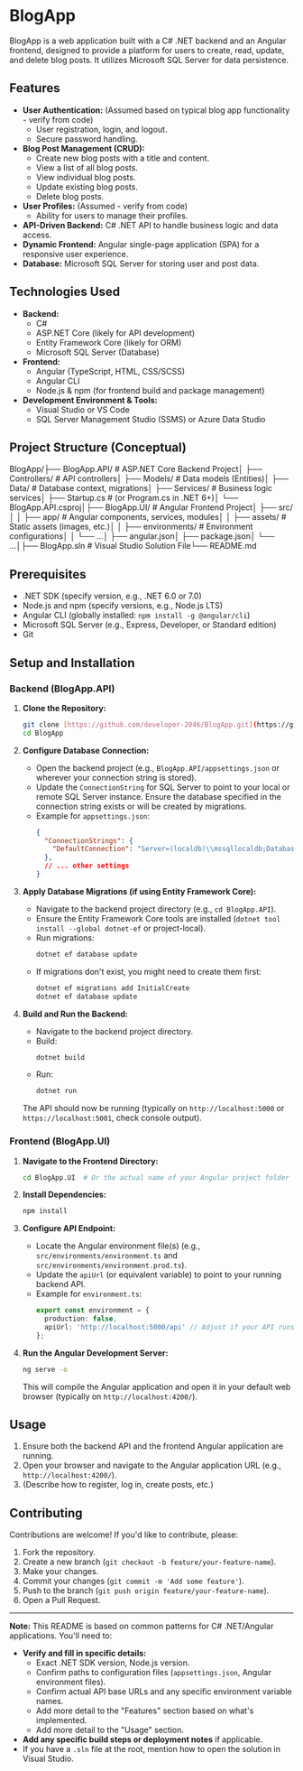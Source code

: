 # BlogApp

BlogApp is a web application built with a C# .NET backend and an Angular frontend, designed to provide a platform for users to create, read, update, and delete blog posts. It utilizes Microsoft SQL Server for data persistence.

## Features

* **User Authentication:** (Assumed based on typical blog app functionality - verify from code)
    * User registration, login, and logout.
    * Secure password handling.
* **Blog Post Management (CRUD):**
    * Create new blog posts with a title and content.
    * View a list of all blog posts.
    * View individual blog posts.
    * Update existing blog posts.
    * Delete blog posts.
* **User Profiles:** (Assumed - verify from code)
    * Ability for users to manage their profiles.
* **API-Driven Backend:** C# .NET API to handle business logic and data access.
* **Dynamic Frontend:** Angular single-page application (SPA) for a responsive user experience.
* **Database:** Microsoft SQL Server for storing user and post data.

## Technologies Used

* **Backend:**
    * C#
    * ASP.NET Core (likely for API development)
    * Entity Framework Core (likely for ORM)
    * Microsoft SQL Server (Database)
* **Frontend:**
    * Angular (TypeScript, HTML, CSS/SCSS)
    * Angular CLI
    * Node.js & npm (for frontend build and package management)
* **Development Environment & Tools:**
    * Visual Studio or VS Code
    * SQL Server Management Studio (SSMS) or Azure Data Studio

## Project Structure (Conceptual)

BlogApp/├── BlogApp.API/                # ASP.NET Core Backend Project│   ├── Controllers/            # API controllers│   ├── Models/                 # Data models (Entities)│   ├── Data/                   # Database context, migrations│   ├── Services/               # Business logic services│   ├── Startup.cs              # (or Program.cs in .NET 6+)│   └── BlogApp.API.csproj│├── BlogApp.UI/                 # Angular Frontend Project│   ├── src/│   │   ├── app/                # Angular components, services, modules│   │   ├── assets/             # Static assets (images, etc.)│   │   ├── environments/       # Environment configurations│   │   └── ...│   ├── angular.json│   ├── package.json│   └── ...│├── BlogApp.sln                 # Visual Studio Solution File└── README.md
## Prerequisites

* .NET SDK (specify version, e.g., .NET 6.0 or 7.0)
* Node.js and npm (specify versions, e.g., Node.js LTS)
* Angular CLI (globally installed: `npm install -g @angular/cli`)
* Microsoft SQL Server (e.g., Express, Developer, or Standard edition)
* Git

## Setup and Installation

### Backend (BlogApp.API)

1.  **Clone the Repository:**
    ```bash
    git clone [https://github.com/developer-2046/BlogApp.git](https://github.com/developer-2046/BlogApp.git)
    cd BlogApp
    ```

2.  **Configure Database Connection:**
    * Open the backend project (e.g., `BlogApp.API/appsettings.json` or wherever your connection string is stored).
    * Update the `ConnectionString` for SQL Server to point to your local or remote SQL Server instance. Ensure the database specified in the connection string exists or will be created by migrations.
    * Example for `appsettings.json`:
        ```json
        {
          "ConnectionStrings": {
            "DefaultConnection": "Server=(localdb)\\mssqllocaldb;Database=BlogAppDB;Trusted_Connection=True;MultipleActiveResultSets=true"
          },
          // ... other settings
        }
        ```

3.  **Apply Database Migrations (if using Entity Framework Core):**
    * Navigate to the backend project directory (e.g., `cd BlogApp.API`).
    * Ensure the Entity Framework Core tools are installed (`dotnet tool install --global dotnet-ef` or project-local).
    * Run migrations:
        ```bash
        dotnet ef database update
        ```
    * If migrations don't exist, you might need to create them first:
        ```bash
        dotnet ef migrations add InitialCreate
        dotnet ef database update
        ```

4.  **Build and Run the Backend:**
    * Navigate to the backend project directory.
    * Build:
        ```bash
        dotnet build
        ```
    * Run:
        ```bash
        dotnet run
        ```
    The API should now be running (typically on `http://localhost:5000` or `https://localhost:5001`, check console output).

### Frontend (BlogApp.UI)

1.  **Navigate to the Frontend Directory:**
    ```bash
    cd BlogApp.UI  # Or the actual name of your Angular project folder
    ```

2.  **Install Dependencies:**
    ```bash
    npm install
    ```

3.  **Configure API Endpoint:**
    * Locate the Angular environment file(s) (e.g., `src/environments/environment.ts` and `src/environments/environment.prod.ts`).
    * Update the `apiUrl` (or equivalent variable) to point to your running backend API.
    * Example for `environment.ts`:
        ```typescript
        export const environment = {
          production: false,
          apiUrl: 'http://localhost:5000/api' // Adjust if your API runs on a different port/path
        };
        ```

4.  **Run the Angular Development Server:**
    ```bash
    ng serve -o
    ```
    This will compile the Angular application and open it in your default web browser (typically on `http://localhost:4200/`).

## Usage

1.  Ensure both the backend API and the frontend Angular application are running.
2.  Open your browser and navigate to the Angular application URL (e.g., `http://localhost:4200/`).
3.  (Describe how to register, log in, create posts, etc.)

## Contributing

Contributions are welcome! If you'd like to contribute, please:

1.  Fork the repository.
2.  Create a new branch (`git checkout -b feature/your-feature-name`).
3.  Make your changes.
4.  Commit your changes (`git commit -m 'Add some feature'`).
5.  Push to the branch (`git push origin feature/your-feature-name`).
6.  Open a Pull Request.

---

**Note:** This README is based on common patterns for C# .NET/Angular applications. You'll need to:
* **Verify and fill in specific details:**
    * Exact .NET SDK version, Node.js version.
    * Confirm paths to configuration files (`appsettings.json`, Angular environment files).
    * Confirm actual API base URLs and any specific environment variable names.
    * Add more detail to the "Features" section based on what's implemented.
    * Add more detail to the "Usage" section.
* **Add any specific build steps or deployment notes** if applicable.
* If you have a `.sln` file at the root, mention how to open the solution in Visual Studio.
